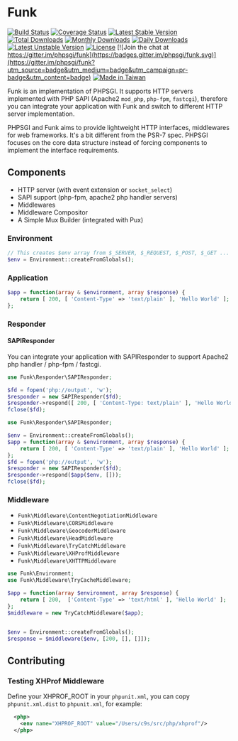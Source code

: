 # Funk

[![Build Status](https://travis-ci.org/phpsgi/Funk.svg?branch=master)](https://travis-ci.org/phpsgi/Funk)
[![Coverage Status](https://img.shields.io/coveralls/phpsgi/Funk.svg)](https://coveralls.io/r/phpsgi/Funk)
[![Latest Stable Version](https://poser.pugx.org/phpsgi/funk/v/stable.svg)](https://packagist.org/packages/phpsgi/funk) 
[![Total Downloads](https://poser.pugx.org/phpsgi/funk/downloads.svg)](https://packagist.org/packages/phpsgi/funk) 
[![Monthly Downloads](https://poser.pugx.org/phpsgi/funk/d/monthly)](https://packagist.org/packages/phpsgi/funk)
[![Daily Downloads](https://poser.pugx.org/phpsgi/funk/d/daily)](https://packagist.org/packages/phpsgi/funk)
[![Latest Unstable Version](https://poser.pugx.org/phpsgi/funk/v/unstable.svg)](https://packagist.org/packages/phpsgi/funk) 
[![License](https://poser.pugx.org/phpsgi/funk/license.svg)](https://packagist.org/packages/phpsgi/funk)
[![Join the chat at https://gitter.im/phpsgi/funk](https://badges.gitter.im/phpsgi/funk.svg)](https://gitter.im/phpsgi/funk?utm_source=badge&utm_medium=badge&utm_campaign=pr-badge&utm_content=badge)
[![Made in Taiwan](https://img.shields.io/badge/made%20in-taiwan-green.svg)](README.md)

Funk is an implementation of PHPSGI. It supports HTTP servers implemented with PHP SAPI (Apache2 `mod_php`, `php-fpm`, `fastcgi`), therefore you can integrate your application with Funk and switch to different HTTP server implementation.

PHPSGI and Funk aims to provide lightweight HTTP interfaces, middlewares for
web frameworks.  It's a bit different from the PSR-7 spec. PHPSGI focuses on the core data structure instead of 
forcing components to implement the interface requirements.

## Components

- HTTP server (with event extension or `socket_select`)
- SAPI support (php-fpm, apache2 php handler servers)
- Middlewares
- Middleware Compositor
- A Simple Mux Builder (integrated with Pux)


### Environment

```php
// This creates $env array from $_SERVER, $_REQUEST, $_POST, $_GET ... 
$env = Environment::createFromGlobals();
```

### Application

```php
$app = function(array & $environment, array $response) {
    return [ 200, [ 'Content-Type' => 'text/plain' ], 'Hello World' ];
};
```


### Responder

#### SAPIResponder

You can integrate your application with SAPIResponder to support Apache2 php handler / php-fpm / fastcgi.

```php
use Funk\Responder\SAPIResponder;

$fd = fopen('php://output', 'w');
$responder = new SAPIResponder($fd);
$responder->respond([ 200, [ 'Content-Type: text/plain' ], 'Hello World' ]);
fclose($fd);
```


```php
use Funk\Responder\SAPIResponder;

$env = Environment::createFromGlobals();
$app = function(array & $environment, array $response) {
    return [ 200, [ 'Content-Type' => 'text/plain' ], 'Hello World' ];
};
$fd = fopen('php://output', 'w');
$responder = new SAPIResponder($fd);
$responder->respond($app($env, []));
fclose($fd);
```



### Middleware

- `Funk\Middleware\ContentNegotiationMiddleware`
- `Funk\Middleware\CORSMiddleware`
- `Funk\Middleware\GeocoderMiddleware`
- `Funk\Middleware\HeadMiddleware`
- `Funk\Middleware\TryCatchMiddleware`
- `Funk\Middleware\XHProfMiddleware`
- `Funk\Middleware\XHTTPMiddleware`


```php
use Funk\Environment;
use Funk\Middleware\TryCacheMiddleware;

$app = function(array $environment, array $response) {
    return [ 200,  ['Content-Type' => 'text/html' ], 'Hello World' ];
};
$middleware = new TryCatchMiddleware($app);


$env = Environment::createFromGlobals();
$response = $middleware($env, [200, [], []]);
```



## Contributing

### Testing XHProf Middleware


Define your XHPROF_ROOT in your `phpunit.xml`, you can copy `phpunit.xml.dist` to `phpunit.xml`,
for example:

```xml
  <php>
    <env name="XHPROF_ROOT" value="/Users/c9s/src/php/xhprof"/>
  </php>
```

